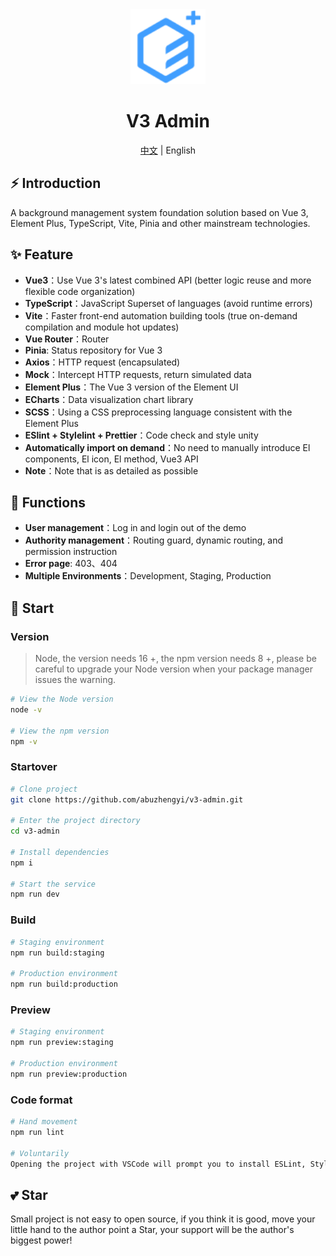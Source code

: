 <div align="center">
  <img alt="V3 Admin Logo" width="120" height="120" src="./src/assets/images/common/logo.svg">
  <h1>V3 Admin</h1>
  <span><a href="./README.md"> 中文</a> | English<span>
</div>

## ⚡ Introduction

A background management system foundation solution based on Vue 3, Element Plus, TypeScript, Vite, Pinia and other mainstream technologies.

## ✨ Feature

- **Vue3**：Use Vue 3's latest combined API (better logic reuse and more flexible code organization)
- **TypeScript**：JavaScript Superset of languages (avoid runtime errors)
- **Vite**：Faster front-end automation building tools (true on-demand compilation and module hot updates)
- **Vue Router**：Router
- **Pinia**: Status repository for Vue 3
- **Axios**：HTTP request (encapsulated)
- **Mock**：Intercept HTTP requests, return simulated data
- **Element Plus**：The Vue 3 version of the Element UI
- **ECharts**：Data visualization chart library
- **SCSS**：Using a CSS preprocessing language consistent with the Element Plus
- **ESlint + Stylelint + Prettier**：Code check and style unity
- **Automatically import on demand**：No need to manually introduce El components, El icon, El method, Vue3 API
- **Note**：Note that is as detailed as possible

## 🌱 Functions

- **User management**：Log in and login out of the demo
- **Authority management**：Routing guard, dynamic routing, and permission instruction
- **Error page**: 403、404
- **Multiple Environments**：Development, Staging, Production

## 🚀 Start

### Version

> Node, the version needs 16 +, the npm version needs 8 +, please be careful to upgrade your Node version when your package manager issues the warning.

```bash
# View the Node version
node -v

# View the npm version
npm -v
```

### Startover

```bash
# Clone project
git clone https://github.com/abuzhengyi/v3-admin.git

# Enter the project directory
cd v3-admin

# Install dependencies
npm i

# Start the service
npm run dev
```

### Build

```bash
# Staging environment
npm run build:staging

# Production environment
npm run build:production
```

### Preview

```bash
# Staging environment
npm run preview:staging

# Production environment
npm run preview:production
```

### Code format

```bash
# Hand movement
npm run lint

# Voluntarily
Opening the project with VSCode will prompt you to install ESLint, StyleLint and Prettier. After installation, ctrl + s can be saved to automatically formformat and repair.
```

## 💕 Star

Small project is not easy to open source, if you think it is good, move your little hand to the author point a Star, your support will be the author's biggest power!
